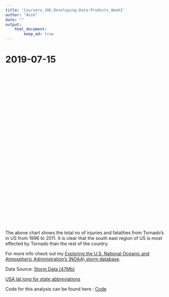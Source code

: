```yaml
---
title: 'Coursera_JHU_Developing-Data-Products_Week2'
author: "Anik"
date: ""
output:
    html_document:
        keep_md: true
---
```



# 2019-07-15  

<!--html_preserve--><div id="htmlwidget-d29154085bee079ef8e6" style="width:672px;height:480px;" class="leaflet html-widget"></div>
<script type="application/json" data-for="htmlwidget-d29154085bee079ef8e6">{"x":{"options":{"crs":{"crsClass":"L.CRS.EPSG3857","code":null,"proj4def":null,"projectedBounds":null,"options":{}}},"setView":[[37.8,-96],4,[]],"calls":[{"method":"addTiles","args":["//{s}.tile.openstreetmap.org/{z}/{x}/{y}.png",null,null,{"minZoom":0,"maxZoom":18,"tileSize":256,"subdomains":"abc","errorTileUrl":"","tms":false,"noWrap":false,"zoomOffset":0,"zoomReverse":false,"opacity":1,"zIndex":1,"detectRetina":false,"attribution":"&copy; <a href=\"http://openstreetmap.org\">OpenStreetMap<\/a> contributors, <a href=\"http://creativecommons.org/licenses/by-sa/2.0/\">CC-BY-SA<\/a>"}]},{"method":"addCircles","args":[[32.6010112,34.1682185,34.7519275,37.2718745,38.9979339,41.5187835,27.9757279,32.6781248,20.46,45.4945756,39.739318,39.7662195,41.9383166,38.4987789,37.8222935,30.9733766,45.2185133,38.8063524,42.0629398,44.9435598,46.4418595,32.5851062,38.3046615,46.6797995,41.5008195,44.0012306,40.1430058,34.1662325,40.7056258,35.2145629,47.4678819,40.1903624,35.3097654,44.1419049,40.9945928,33.62505,44.2126995,35.830521,31.1693363,39.4997605,38.0033855,38.9201705,44.7862968,43.000325],[-86.6807365,-111.930907,-92.1313784,-119.2704153,-105.550567,-72.757507,-83.8330166,-83.2229757,-157.505,-114.1424303,-89.504139,-86.441277,-93.389798,-98.3200779,-85.7682399,-91.4299097,-69.0148656,-77.2684162,-71.718067,-86.4158049,-93.3655146,-89.8772196,-92.437099,-110.044783,-99.680902,-71.5799231,-74.7311156,-106.0260685,-73.97968,-79.8912675,-100.3022655,-82.6692525,-98.7165585,-120.5380993,-77.6046984,-80.9470381,-100.2471641,-85.9785989,-100.0768425,-111.547028,-79.4587861,-80.1816905,-89.8267049,-107.5545669],[323100,800,141000,500,11800,400,71000,119100,100,300,45900,55700,43800,44200,46500,48400,100,19300,40000,14700,26400,89800,205900,400,12900,500,300,5000,14100,70600,3800,28500,167200,500,16600,24000,22000,207100,65100,8800,45300,2400,20900,1900],null,null,{"interactive":true,"className":"","stroke":true,"color":"Blue","weight":1,"opacity":0.5,"fill":true,"fillColor":"Blue","fillOpacity":0.2},["Alabama","Arizona","Arkansas","California","Colorado","Connecticut","Florida","Georgia","Hawaii","Idaho","Illinois","Indiana","Iowa","Kansas","Kentucky","Louisiana","Maine","Maryland","Massachusetts","Michigan","Minnesota","Mississippi","Missouri","Montana","Nebraska","New Hampshire","New Jersey","New Mexico","New York","North Carolina","North Dakota","Ohio","Oklahoma","Oregon","Pennsylvania","South Carolina","South Dakota","Tennessee","Texas","Utah","Virginia","West Virginia","Wisconsin","Wyoming"],null,["Alabama | Total Injuries :  3231 | Total fatalities :  335","Arizona | Total Injuries :  8 | Total fatalities :  0","Arkansas | Total Injuries :  1410 | Total fatalities :  98","California | Total Injuries :  5 | Total fatalities :  0","Colorado | Total Injuries :  118 | Total fatalities :  3","Connecticut | Total Injuries :  4 | Total fatalities :  0","Florida | Total Injuries :  710 | Total fatalities :  76","Georgia | Total Injuries :  1191 | Total fatalities :  83","Hawaii | Total Injuries :  1 | Total fatalities :  0","Idaho | Total Injuries :  3 | Total fatalities :  0","Illinois | Total Injuries :  459 | Total fatalities :  21","Indiana | Total Injuries :  557 | Total fatalities :  31","Iowa | Total Injuries :  438 | Total fatalities :  20","Kansas | Total Injuries :  442 | Total fatalities :  37","Kentucky | Total Injuries :  465 | Total fatalities :  20","Louisiana | Total Injuries :  484 | Total fatalities :  22","Maine | Total Injuries :  1 | Total fatalities :  0","Maryland | Total Injuries :  193 | Total fatalities :  5","Massachusetts | Total Injuries :  400 | Total fatalities :  6","Michigan | Total Injuries :  147 | Total fatalities :  6","Minnesota | Total Injuries :  264 | Total fatalities :  12","Mississippi | Total Injuries :  898 | Total fatalities :  63","Missouri | Total Injuries :  2059 | Total fatalities :  233","Montana | Total Injuries :  4 | Total fatalities :  2","Nebraska | Total Injuries :  129 | Total fatalities :  3","New Hampshire | Total Injuries :  5 | Total fatalities :  1","New Jersey | Total Injuries :  3 | Total fatalities :  1","New Mexico | Total Injuries :  50 | Total fatalities :  2","New York | Total Injuries :  141 | Total fatalities :  1","North Carolina | Total Injuries :  706 | Total fatalities :  44","North Dakota | Total Injuries :  38 | Total fatalities :  3","Ohio | Total Injuries :  285 | Total fatalities :  18","Oklahoma | Total Injuries :  1672 | Total fatalities :  76","Oregon | Total Injuries :  5 | Total fatalities :  0","Pennsylvania | Total Injuries :  166 | Total fatalities :  6","South Carolina | Total Injuries :  240 | Total fatalities :  12","South Dakota | Total Injuries :  220 | Total fatalities :  7","Tennessee | Total Injuries :  2071 | Total fatalities :  184","Texas | Total Injuries :  651 | Total fatalities :  59","Utah | Total Injuries :  88 | Total fatalities :  1","Virginia | Total Injuries :  453 | Total fatalities :  11","West Virginia | Total Injuries :  24 | Total fatalities :  1","Wisconsin | Total Injuries :  209 | Total fatalities :  6","Wyoming | Total Injuries :  19 | Total fatalities :  2"],{"interactive":false,"permanent":false,"direction":"auto","opacity":1,"offset":[0,0],"textsize":"10px","textOnly":false,"className":"","sticky":true},null,null]},{"method":"addCircles","args":[[32.6010112,34.1682185,34.7519275,37.2718745,38.9979339,41.5187835,27.9757279,32.6781248,20.46,45.4945756,39.739318,39.7662195,41.9383166,38.4987789,37.8222935,30.9733766,45.2185133,38.8063524,42.0629398,44.9435598,46.4418595,32.5851062,38.3046615,46.6797995,41.5008195,44.0012306,40.1430058,34.1662325,40.7056258,35.2145629,47.4678819,40.1903624,35.3097654,44.1419049,40.9945928,33.62505,44.2126995,35.830521,31.1693363,39.4997605,38.0033855,38.9201705,44.7862968,43.000325],[-86.6807365,-111.930907,-92.1313784,-119.2704153,-105.550567,-72.757507,-83.8330166,-83.2229757,-157.505,-114.1424303,-89.504139,-86.441277,-93.389798,-98.3200779,-85.7682399,-91.4299097,-69.0148656,-77.2684162,-71.718067,-86.4158049,-93.3655146,-89.8772196,-92.437099,-110.044783,-99.680902,-71.5799231,-74.7311156,-106.0260685,-73.97968,-79.8912675,-100.3022655,-82.6692525,-98.7165585,-120.5380993,-77.6046984,-80.9470381,-100.2471641,-85.9785989,-100.0768425,-111.547028,-79.4587861,-80.1816905,-89.8267049,-107.5545669],[134000,0,39200,0,1200,0,30400,33200,0,0,8400,12400,8000,14800,8000,8800,0,2000,2400,2400,4800,25200,93200,800,1200,400,400,800,400,17600,1200,7200,30400,0,2400,4800,2800,73600,23600,400,4400,400,2400,800],null,null,{"interactive":true,"className":"","stroke":true,"color":"red","weight":1,"opacity":0.5,"fill":true,"fillColor":"red","fillOpacity":0.2},["Alabama","Arizona","Arkansas","California","Colorado","Connecticut","Florida","Georgia","Hawaii","Idaho","Illinois","Indiana","Iowa","Kansas","Kentucky","Louisiana","Maine","Maryland","Massachusetts","Michigan","Minnesota","Mississippi","Missouri","Montana","Nebraska","New Hampshire","New Jersey","New Mexico","New York","North Carolina","North Dakota","Ohio","Oklahoma","Oregon","Pennsylvania","South Carolina","South Dakota","Tennessee","Texas","Utah","Virginia","West Virginia","Wisconsin","Wyoming"],null,["Alabama | Total Injuries :  3231 | Total fatalities :  335","Arizona | Total Injuries :  8 | Total fatalities :  0","Arkansas | Total Injuries :  1410 | Total fatalities :  98","California | Total Injuries :  5 | Total fatalities :  0","Colorado | Total Injuries :  118 | Total fatalities :  3","Connecticut | Total Injuries :  4 | Total fatalities :  0","Florida | Total Injuries :  710 | Total fatalities :  76","Georgia | Total Injuries :  1191 | Total fatalities :  83","Hawaii | Total Injuries :  1 | Total fatalities :  0","Idaho | Total Injuries :  3 | Total fatalities :  0","Illinois | Total Injuries :  459 | Total fatalities :  21","Indiana | Total Injuries :  557 | Total fatalities :  31","Iowa | Total Injuries :  438 | Total fatalities :  20","Kansas | Total Injuries :  442 | Total fatalities :  37","Kentucky | Total Injuries :  465 | Total fatalities :  20","Louisiana | Total Injuries :  484 | Total fatalities :  22","Maine | Total Injuries :  1 | Total fatalities :  0","Maryland | Total Injuries :  193 | Total fatalities :  5","Massachusetts | Total Injuries :  400 | Total fatalities :  6","Michigan | Total Injuries :  147 | Total fatalities :  6","Minnesota | Total Injuries :  264 | Total fatalities :  12","Mississippi | Total Injuries :  898 | Total fatalities :  63","Missouri | Total Injuries :  2059 | Total fatalities :  233","Montana | Total Injuries :  4 | Total fatalities :  2","Nebraska | Total Injuries :  129 | Total fatalities :  3","New Hampshire | Total Injuries :  5 | Total fatalities :  1","New Jersey | Total Injuries :  3 | Total fatalities :  1","New Mexico | Total Injuries :  50 | Total fatalities :  2","New York | Total Injuries :  141 | Total fatalities :  1","North Carolina | Total Injuries :  706 | Total fatalities :  44","North Dakota | Total Injuries :  38 | Total fatalities :  3","Ohio | Total Injuries :  285 | Total fatalities :  18","Oklahoma | Total Injuries :  1672 | Total fatalities :  76","Oregon | Total Injuries :  5 | Total fatalities :  0","Pennsylvania | Total Injuries :  166 | Total fatalities :  6","South Carolina | Total Injuries :  240 | Total fatalities :  12","South Dakota | Total Injuries :  220 | Total fatalities :  7","Tennessee | Total Injuries :  2071 | Total fatalities :  184","Texas | Total Injuries :  651 | Total fatalities :  59","Utah | Total Injuries :  88 | Total fatalities :  1","Virginia | Total Injuries :  453 | Total fatalities :  11","West Virginia | Total Injuries :  24 | Total fatalities :  1","Wisconsin | Total Injuries :  209 | Total fatalities :  6","Wyoming | Total Injuries :  19 | Total fatalities :  2"],{"interactive":false,"permanent":false,"direction":"auto","opacity":1,"offset":[0,0],"textsize":"10px","textOnly":false,"className":"","sticky":true},null,null]},{"method":"addLegend","args":[{"colors":["blue","red"],"labels":["Total Injuries","Total fatalities"],"na_color":null,"na_label":"NA","opacity":1,"position":"bottomleft","type":"unknown","title":"Legend","extra":null,"layerId":null,"className":"info legend","group":null}]}],"limits":{"lat":[20.46,47.4678819],"lng":[-157.505,-69.0148656]}},"evals":[],"jsHooks":[]}</script><!--/html_preserve-->
  
The above chart shows the total no of injuries and fatalities from Tornado’s in US from 1996 to 2011. It is clear that the south east region of US is most effected by Tornado than the rest of the country. 

For more info check out my [Exploring the U.S. National Oceanic and Atmospheric Administration’s (NOAA) storm database](https://rpubs.com/Anik_Mallick/EDA_of_NOAA).  

Data Source: [Storm Data [47Mb]](https://d396qusza40orc.cloudfront.net/repdata%2Fdata%2FStormData.csv.bz2)  

[USA lat,long for state abbreviations](https://www.kaggle.com/washimahmed/usa-latlong-for-state-abbreviations/downloads/usa-latlong-for-state-abbreviations.zip/1)

Code for this analysis can be found here : [Code](https://github.com/AnikMallick/DDP_Coursera/tree/master/Week%202)
